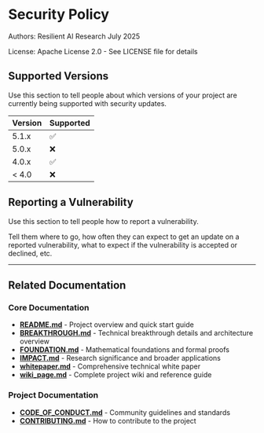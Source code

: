 # Security Policy

Authors:
    Resilient AI Research July 2025

License:
    Apache License 2.0 - See LICENSE file for details

## Supported Versions

Use this section to tell people about which versions of your project are
currently being supported with security updates.

| Version | Supported          |
| ------- | ------------------ |
| 5.1.x   | :white_check_mark: |
| 5.0.x   | :x:                |
| 4.0.x   | :white_check_mark: |
| < 4.0   | :x:                |

## Reporting a Vulnerability

Use this section to tell people how to report a vulnerability.

Tell them where to go, how often they can expect to get an update on a
reported vulnerability, what to expect if the vulnerability is accepted or
declined, etc.

---

## Related Documentation

### Core Documentation
- **[README.md](README.md)** - Project overview and quick start guide
- **[BREAKTHROUGH.md](BREAKTHROUGH.md)** - Technical breakthrough details and architecture overview
- **[FOUNDATION.md](FOUNDATION.md)** - Mathematical foundations and formal proofs
- **[IMPACT.md](IMPACT.md)** - Research significance and broader applications
- **[whitepaper.md](whitepaper.md)** - Comprehensive technical white paper
- **[wiki_page.md](wiki_page.md)** - Complete project wiki and reference guide

### Project Documentation
- **[CODE_OF_CONDUCT.md](CODE_OF_CONDUCT.md)** - Community guidelines and standards
- **[CONTRIBUTING.md](CONTRIBUTING.md)** - How to contribute to the project
